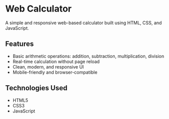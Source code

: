 # Web Calculator

A simple and responsive web-based calculator built using HTML, CSS, and JavaScript.

## Features
- Basic arithmetic operations: addition, subtraction, multiplication, division
- Real-time calculation without page reload
- Clean, modern, and responsive UI
- Mobile-friendly and browser-compatible

## Technologies Used
- HTML5
- CSS3
- JavaScript
